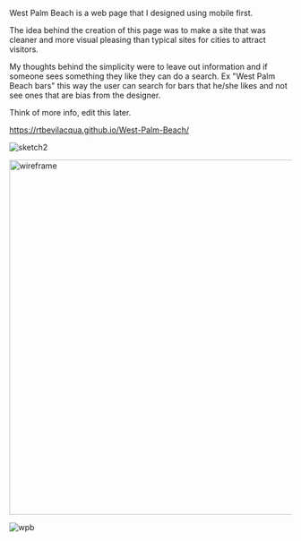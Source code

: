 West Palm Beach is a web page that I designed using mobile first. 

The idea behind the creation of this page was to make a site that was cleaner and more visual pleasing than typical sites for cities to attract visitors.

My thoughts behind the simplicity were to leave out information and if someone sees something they like they can do a search. Ex "West Palm Beach bars" this way the user can search for bars that he/she likes and not see ones that are bias from the designer.

Think of more info, edit this later.

https://rtbevilacqua.github.io/West-Palm-Beach/

![sketch2](https://cloud.githubusercontent.com/assets/20428867/22436079/8c02c3b6-e6f0-11e6-949c-69cf7407acb5.png)


<img width="634" alt="wireframe" src="https://cloud.githubusercontent.com/assets/20428867/22436057/8285169a-e6f0-11e6-947e-8123bff1f5fe.png">

![wpb](https://cloud.githubusercontent.com/assets/20428867/22436104/acddd206-e6f0-11e6-8b98-81c3738f7d30.png)

